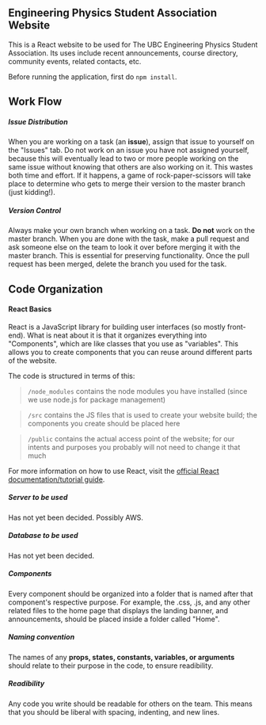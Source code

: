 ## Engineering Physics Student Association Website

This is a React website to be used for The UBC Engineering Physics Student Association. Its uses include recent announcements, course directory, community events, related contacts, etc.

Before running the application, first do `npm install`.

## Work Flow

##### Issue Distribution

When you are working on a task (an **issue**), assign that issue to yourself on the "Issues" tab. Do not work on an issue you have not assigned yourself, because this will eventually lead to two or more people working on the same issue without knowing that others are also working on it. This wastes both time and effort. If it happens, a game of rock-paper-scissors will take place to determine who gets to merge their version to the master branch (just kidding!).

##### Version Control

Always make your own branch when working on a task. **Do not** work on the master branch. When you are done with the task, make a pull request and ask someone else on the team to look it over before merging it with the master branch. This is essential for preserving functionality. Once the pull request has been merged, delete the branch you used for the task.


## Code Organization

#### React Basics
React is a JavaScript library for building user interfaces (so mostly front-end). What is neat about it is that it organizes everything into "Components", which are like classes that you use as "variables". This allows you to create components that you can reuse around different parts of the website.

The code is structured in terms of this:

> `/node_modules` contains the node modules you have installed (since we use node.js for package management)

> `/src` contains the JS files that is used to create your website build; the components you create should be placed here

> `/public` contains the actual access point of the website; for our intents and purposes you probably will not need to change it that much

For more information on how to use React, visit the [official React documentation/tutorial guide](https://reactjs.org/docs/getting-started.html).

##### Server to be used

Has not yet been decided. Possibly AWS.

##### Database to be used

Has not yet been decided. 

##### Components

Every component should be organized into a folder that is named after that component's respective purpose. For example, the .css, .js, and any other related files to the home page that displays the landing banner, and announcements, should be placed inside a folder called "Home".

##### Naming convention 

The names of any **props, states, constants, variables, or arguments** should relate to their purpose in the code, to ensure readibility. 

##### Readibility

Any code you write should be readable for others on the team. This means that you should be liberal with spacing, indenting, and new lines. 



